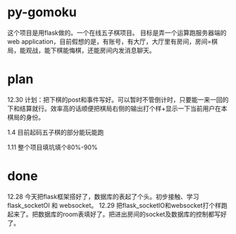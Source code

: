 # py-gomoku
这个项目是用flask做的。一个在线五子棋项目。
目标是弄一个运算跑服务器端的web application，目前假想的是，有账号，有大厅，大厅里有房间，房间=棋局，能观战，能下棋能悔棋，还能房间内发消息聊天。


# plan
12.30 计划：把下棋的post和事件写好。可以暂时不管倒计时，只要能一来一回的下和结算就行。效率高的话顺便把棋局右侧的输出打个样+显示一下当前用户在本棋局的身份。

1.4 目前起码五子棋的部分能玩能跑

1.11 整个项目填坑填个80%-90%

# done
12.28 今天把flask框架搭好了，数据库的表起了个头。初步接触、学习flask_socketOI 和 websocket。
12.29 把flask_socketIO和websocket打个样跑起来了。把数据库的room表填好了。把进出房间的socket及数据库的控制都写好了。
